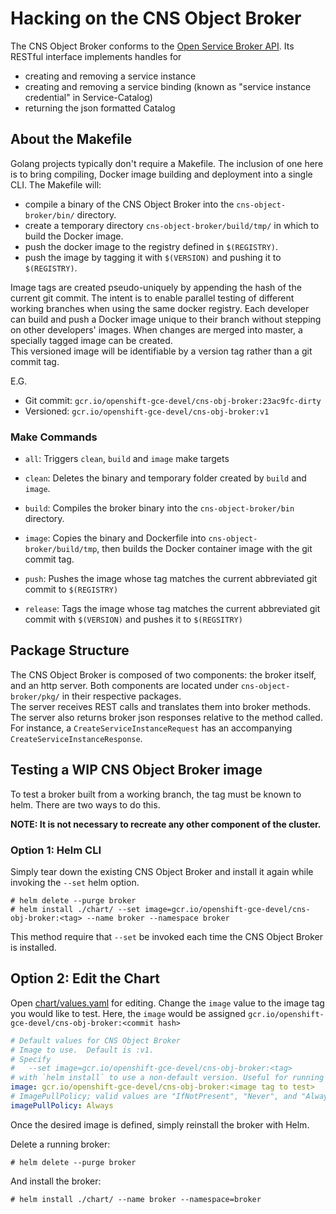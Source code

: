# Hacking on the CNS Object Broker

The CNS Object Broker conforms to the [Open Service Broker API](https://github.com/openservicebrokerapi/servicebroker/blob/v2.13/spec.md).  Its RESTful interface implements handles for

- creating and removing a service instance
- creating and removing a service binding (known as "service instance credential" in Service-Catalog)
- returning the json formatted Catalog

## About the Makefile

Golang projects typically don't require a Makefile.
The inclusion of one here is to bring compiling, Docker image building and deployment into a single CLI.
The Makefile will:
- compile a binary of the CNS Object Broker into the `cns-object-broker/bin/` directory.
- create a temporary directory `cns-object-broker/build/tmp/` in which to build the Docker image.
- push the docker image to the registry defined in `$(REGISTRY)`.
- push the image by tagging it with `$(VERSION)` and pushing it to `$(REGISTRY)`.

Image tags are created pseudo-uniquely by appending the hash of the current git commit.
The intent is to enable parallel testing of different working branches when using the same docker registry.  Each developer can build and push a Docker image unique to their branch without stepping on other developers' images.
When changes are merged into master, a specially tagged image can be created.  
This versioned image will be identifiable by a version tag rather than a git commit tag.

E.G.
- Git commit:   `gcr.io/openshift-gce-devel/cns-obj-broker:23ac9fc-dirty`
- Versioned:    `gcr.io/openshift-gce-devel/cns-obj-broker:v1`

### Make Commands

- `all`: Triggers `clean`, `build` and `image` make targets

- `clean`: Deletes the binary and temporary folder created by `build` and `image`.

- `build`: Compiles the broker binary into the `cns-object-broker/bin` directory.

- `image`: Copies the binary and Dockerfile into `cns-object-broker/build/tmp`, then builds the Docker container image with the git commit tag.

- `push`: Pushes the image whose tag matches the current abbreviated git commit to `$(REGISTRY)`

- `release`: Tags the image whose tag matches the current abbreviated git commit with `$(VERSION)` and pushes it to `$(REGSITRY)`

## Package Structure

The CNS Object Broker is composed of two components: the broker itself, and an http server.
Both components are located under `cns-object-broker/pkg/` in their respective packages.  
The server receives REST calls and translates them into broker methods.  
The server also returns broker json responses relative to the method called.
For instance, a `CreateServiceInstanceRequest` has an accompanying `CreateServiceInstanceResponse`.

## Testing a WIP CNS Object Broker image

To test a broker built from a working branch, the tag must be known to helm.
There are two ways to do this.

**NOTE: It is not necessary to recreate any other component of the cluster.**


### Option 1: Helm CLI

Simply tear down the existing CNS Object Broker and install it again while invoking the `--set` helm option.

```
# helm delete --purge broker
# helm install ./chart/ --set image=gcr.io/openshift-gce-devel/cns-obj-broker:<tag> --name broker --namespace broker
```

This method require that `--set` be invoked each time the CNS Object Broker is installed.

## Option 2: Edit the Chart

Open [chart/values.yaml](../chart/values.yaml) for editing.
Change the `image` value to the image tag you would like to test.
Here, the `image` would be assigned `gcr.io/openshift-gce-devel/cns-obj-broker:<commit hash>`

```yaml
# Default values for CNS Object Broker
# Image to use.  Default is :v1.  
# Specify
#   --set image=gcr.io/openshift-gce-devel/cns-obj-broker:<tag>
# with `helm install` to use a non-default version. Useful for running WIP images.
image: gcr.io/openshift-gce-devel/cns-obj-broker:<image tag to test>
# ImagePullPolicy; valid values are "IfNotPresent", "Never", and "Always"
imagePullPolicy: Always
```

Once the desired image is defined, simply reinstall the broker with Helm.

Delete a running broker:

`# helm delete --purge broker`

And install the broker:

`# helm install ./chart/ --name broker --namespace=broker`
